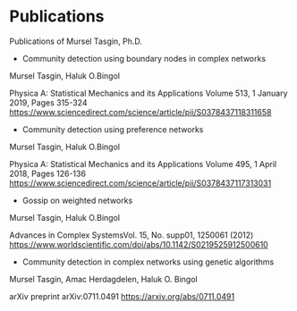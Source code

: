 # Publications
Publications of Mursel Tasgin, Ph.D.


- Community detection using boundary nodes in complex networks

Mursel Tasgin, Haluk O.Bingol

Physica A: Statistical Mechanics and its Applications
Volume 513, 1 January 2019, Pages 315-324
https://www.sciencedirect.com/science/article/pii/S0378437118311658




- Community detection using preference networks

Mursel Tasgin, Haluk O.Bingol

Physica A: Statistical Mechanics and its Applications
Volume 495, 1 April 2018, Pages 126-136
https://www.sciencedirect.com/science/article/pii/S0378437117313031




- Gossip on weighted networks

Mursel Tasgin, Haluk O.Bingol

Advances in Complex SystemsVol. 15, No. supp01, 1250061 (2012)
https://www.worldscientific.com/doi/abs/10.1142/S0219525912500610




- Community detection in complex networks using genetic algorithms

Mursel Tasgin, Amac Herdagdelen, Haluk O. Bingol

arXiv preprint arXiv:0711.0491
https://arxiv.org/abs/0711.0491
